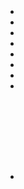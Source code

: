 # 

## 

[]()[]()

## 



> 



![]()



![]()



![]()



![]()



![]()



![]()



![]()



![]()



![]()



![]()



![]()



![]()



![]()



![]()



![]()



![]()



> 

![]()



![]()



![]()



![]()



![]()



![]()



![]()



![]()



![]()



![]()



![]()



![]()



![]()



![]()



![]()



![]()



![]()



![]()



- 
- 
- 
- 
- 
- 
- 
- 



![]()



![]()



![]()



![]()



![]()



![]()



![]()

## 

- 


